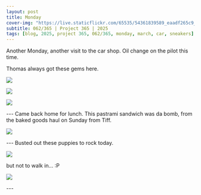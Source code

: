 ```yaml
---
layout: post
title: Monday
cover-img: "https://live.staticflickr.com/65535/54361839589_eaadf265c9_h.jpg"
subtitle: 062/365 | Project 365 | 2025
tags: [blog, 2025, project 365, 062/365, monday, march, car, sneakers]
---
```

<style>
  .intro-header.big-img {
    background-position:center; 
  }
</style>
Another Monday, another visit to the car shop. Oil change on the pilot this time.

Thomas always got these gems here.
<p class="post-img-wrap">
  <img src="https://live.staticflickr.com/65535/54364279850_50f3068049_h.jpg">
</p>
<p class="post-img-wrap">
  <img src="https://live.staticflickr.com/65535/54364416259_27af9fa34d_h.jpg">
</p>
<p class="post-img-wrap">
  <img src="https://live.staticflickr.com/65535/54364105933_8e4389ccd6_h.jpg">
</p>
---
Came back home for lunch. This pastrami sandwich was da bomb, from the baked goods haul on Sunday from Tiff.
<p class="post-img-wrap">
  <img src="https://live.staticflickr.com/65535/54363880256_ae1ad799cb_h.jpg">
</p>
---
Busted out these puppies to rock today.
<p class="post-img-wrap">
  <img src="https://live.staticflickr.com/65535/54363879731_0590c9a998_h.jpg">
</p>
but not to walk in... :P
<p class="post-img-wrap">
  <img src="https://live.staticflickr.com/65535/54364087934_16b9914a1b_h.jpg">
</p>
---
